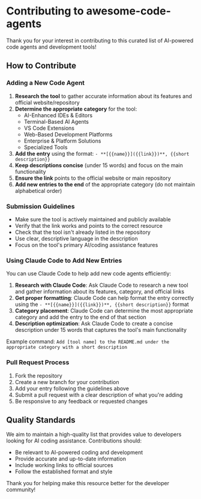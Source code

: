 # Contributing to awesome-code-agents

Thank you for your interest in contributing to this curated list of AI-powered code agents and development tools!

## How to Contribute

### Adding a New Code Agent

1. **Research the tool** to gather accurate information about its features and official website/repository
2. **Determine the appropriate category** for the tool:
   - AI-Enhanced IDEs & Editors
   - Terminal-Based AI Agents  
   - VS Code Extensions
   - Web-Based Development Platforms
   - Enterprise & Platform Solutions
   - Specialized Tools
3. **Add the entry** using the format: `- **[{{name}}]({{link}})**, {{short description}}`
4. **Keep descriptions concise** (under 15 words) and focus on the main functionality
5. **Ensure the link** points to the official website or main repository
6. **Add new entries to the end** of the appropriate category (do not maintain alphabetical order)

### Submission Guidelines

- Make sure the tool is actively maintained and publicly available
- Verify that the link works and points to the correct resource
- Check that the tool isn't already listed in the repository
- Use clear, descriptive language in the description
- Focus on the tool's primary AI/coding assistance features

### Using Claude Code to Add New Entries

You can use Claude Code to help add new code agents efficiently:

1. **Research with Claude Code**: Ask Claude Code to research a new tool and gather information about its features, category, and official links
2. **Get proper formatting**: Claude Code can help format the entry correctly using the `- **[{{name}}]({{link}})**, {{short description}}` format
3. **Category placement**: Claude Code can determine the most appropriate category and add the entry to the end of that section
4. **Description optimization**: Ask Claude Code to create a concise description under 15 words that captures the tool's main functionality

Example command: `Add [tool name] to the README.md under the appropriate category with a short description`

### Pull Request Process

1. Fork the repository
2. Create a new branch for your contribution
3. Add your entry following the guidelines above
4. Submit a pull request with a clear description of what you're adding
5. Be responsive to any feedback or requested changes

## Quality Standards

We aim to maintain a high-quality list that provides value to developers looking for AI coding assistance. Contributions should:

- Be relevant to AI-powered coding and development
- Provide accurate and up-to-date information
- Include working links to official sources
- Follow the established format and style

Thank you for helping make this resource better for the developer community!